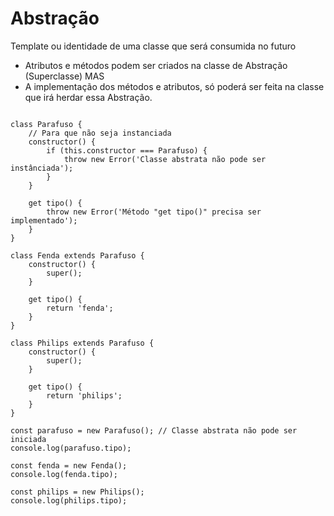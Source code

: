 # Abstração
Template ou identidade de uma classe que será consumida no futuro

- Atributos e métodos podem ser criados na classe de Abstração (Superclasse) MAS
- A implementação dos métodos e atributos, só poderá ser feita na classe que irá herdar essa Abstração.

```JS

class Parafuso {
    // Para que não seja instanciada
    constructor() {
        if (this.constructor === Parafuso) {
            throw new Error('Classe abstrata não pode ser instânciada');
        }
    }

    get tipo() {
        throw new Error('Método "get tipo()" precisa ser implementado');
    }
}

class Fenda extends Parafuso {
    constructor() {
        super();
    }

    get tipo() {
        return 'fenda';
    }
}

class Philips extends Parafuso {
    constructor() {
        super();
    }

    get tipo() {
        return 'philips';
    }
}

const parafuso = new Parafuso(); // Classe abstrata não pode ser iniciada
console.log(parafuso.tipo);

const fenda = new Fenda();
console.log(fenda.tipo);

const philips = new Philips();
console.log(philips.tipo);

```